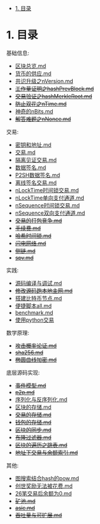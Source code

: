 <!-- TOC -->

- [1. 目录](#1-目录)

<!-- /TOC -->


<a id="markdown-1-目录" name="1-目录"></a>
# 1. 目录

基础信息:
* [区块总览.md](./release-区块总览.md)
* [货币的供应.md](./release-货币的供应.md)
* [共识升级之nVersion.md](./release-共识升级之nVersion.md)
* ~~[工作量证明之hashPrevBlock.md](./release-工作量证明之hashPrevBlock.md)~~
* ~~[交易验证之hashMerkleRoot.md](./release-交易验证之hashMerkleRoot.md)~~
* ~~[防止双花之nTime.md](./release-防止双花之nTime.md)~~
* [神奇的nBits.md](./release-神奇的nBits.md)
* ~~[解答难题之nNonce.md](./解答难题之nNonce.md)~~

交易:
* [密钥和地址.md](./release-密钥和地址.md)
* [交易.md](./release-交易.md)
* [隔离见证交易.md](./release-隔离见证交易.md)
* [数据签名.md](./release-数据签名.md)
* [P2SH数据签名.md](./release-P2SH数据签名.md)
* [离线签名交易.md](./release-离线签名交易.md)
* [nLockTime时间锁交易.md](./release-nLockTime时间锁交易.md)
* [nLockTime单向支付通道.md](./release-nLockTime单向支付通道.md)
* [nSequence时间锁交易.md](./release-nSequence时间锁交易.md)
* [nSequence双向支付通道.md](./release-nSequence双向支付通道.md)
* ~~[交易的打包竞争.md](./release-交易的打包竞争.md)~~
* ~~[手续费.md](./release-手续费.md)~~
* ~~[哈希时间锁.md](./release-哈希时间锁.md)~~
* ~~[闪电网络.md](./release-闪电网络.md)~~
* ~~[侧链.md](./release-侧链)~~
* ~~[spv.md](./release-spv.md)~~

实践:
* [源码编译与调试.md](./release-源码编译与调试.md)
* ~~[修改源码跑本地主网.md](./release-修改源码本地跑主网.md)~~
* [搭建比特币节点.md](./release-搭建比特币节点.md)
* [便捷脚本all.md](./release-便捷脚本all.md)
* [benchmark.md](./release-benchmark.md)
* [使用python交易](./release-使用python交易.md)

数学原理:
* ~~[攻击概率论证.md](./release-攻击概率论证.md)~~
* ~~[sha256.md](./release-sha256.md)~~
* ~~[椭圆曲线加密.md](./release-椭圆曲线加密.md)~~

底层源码实现:
* ~~[事件模型.md](./release-事件模型.md)~~
* ~~[p2p.md](./release-p2p.md)~~
* [序列化与反序列化.md](./release-序列化与反序列化.md)
* [区块的存储.md](./release-区块的存储.md)
* ~~[交易的存储.md](./release-交易的存储.md)~~
* ~~[钱包的存储.md](./release-钱包的存储.md)~~
* ~~[区块的同步.md](./release-区块的同步.md)~~
* ~~[布隆过滤器.md](./release-布隆过滤器.md)~~
* ~~[区块的遍历之跳表.md](./release-区块的遍历之跳表.md)~~
* ~~[地址下交易与余额索引.md](./release-地址下交易与余额索引)~~

其他:
* [图搜索结合hash的pow.md](./release-图搜索结合hash的pow.md)
* [创世奖励无法被花费.md](./release-创世奖励无法被花费.md)
* [26笔交易后余额为0.md](./release-26笔交易后余额为0.md)
* ~~[矿池.md](./release-矿池.md)~~
* ~~[asic.md](./release-asic.md)~~
* ~~[吞吐量与可扩展.md](./release-吞吐量与可扩展.md)~~
